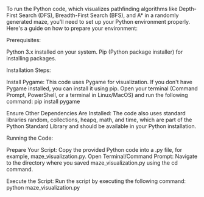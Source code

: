 To run the Python code, which visualizes pathfinding algorithms like Depth-First Search (DFS), Breadth-First Search (BFS), and A* in a randomly generated maze, you'll need to set up your Python environment properly. Here's a guide on how to prepare your environment:

Prerequisites:

Python 3.x installed on your system.
Pip (Python package installer) for installing packages.


Installation Steps:

Install Pygame: This code uses Pygame for visualization. If you don't have Pygame installed, you can install it using pip. Open your terminal (Command Prompt, PowerShell, or a terminal in Linux/MacOS) and run the following command:
pip install pygame


Ensure Other Dependencies Are Installed: The code also uses standard libraries random, collections, heapq, math, and time, which are part of the Python Standard Library and should be available in your Python installation.



Running the Code:

Prepare Your Script: Copy the provided Python code into a .py file, for example, maze_visualization.py.
Open Terminal/Command Prompt: Navigate to the directory where you saved maze_visualization.py using the cd command.


Execute the Script: 
Run the script by executing the following command:
python maze_visualization.py
